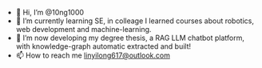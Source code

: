 - 👋 Hi, I’m @10ng1000
- 🌱 I’m currently learning SE, in colleage I learned courses about robotics, web development and machine-learning.
- 💞️ I’m now developing my degree thesis, a RAG LLM chatbot platform, with knowledge-graph automatic extracted and built!
- 📫 How to reach me linyilong617@outlook.com

<!---
10ng1000/10ng1000 is a ✨ special ✨ repository because its `README.md` (this file) appears on your GitHub profile.
You can click the Preview link to take a look at your changes.
--->
